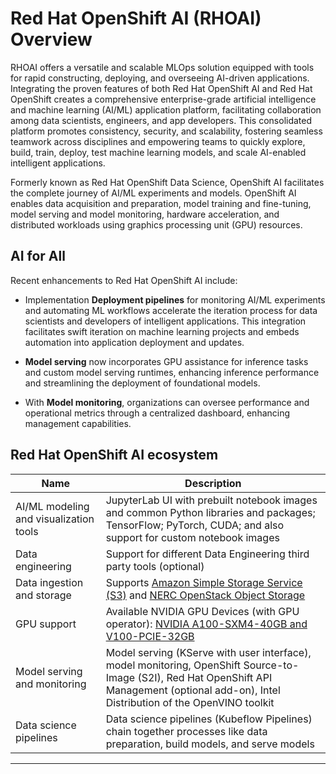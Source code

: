 # Red Hat OpenShift AI (RHOAI) Overview

RHOAI offers a versatile and scalable MLOps solution equipped with tools for
rapid constructing, deploying, and overseeing AI-driven applications. Integrating
the proven features of both Red Hat OpenShift AI and Red Hat OpenShift creates a
comprehensive enterprise-grade artificial intelligence and machine learning (AI/ML)
application platform, facilitating collaboration among data scientists, engineers,
and app developers. This consolidated platform promotes consistency, security,
and scalability, fostering seamless teamwork across disciplines and empowering
teams to quickly explore, build, train, deploy, test machine learning models, and
scale AI-enabled intelligent applications.

Formerly known as Red Hat OpenShift Data Science, OpenShift AI facilitates the
complete journey of AI/ML experiments and models. OpenShift AI enables data
acquisition and preparation, model training and fine-tuning, model serving and
model monitoring, hardware acceleration, and distributed workloads using
graphics processing unit (GPU) resources.

## AI for All

Recent enhancements to Red Hat OpenShift AI include:

-   Implementation **Deployment pipelines** for monitoring AI/ML experiments and
    automating ML workflows accelerate the iteration process for data scientists
    and developers of intelligent applications. This integration facilitates swift
    iteration on machine learning projects and embeds automation into application
    deployment and updates.

-   **Model serving** now incorporates GPU assistance for inference tasks and custom
    model serving runtimes, enhancing inference performance and streamlining the
    deployment of foundational models.

-   With **Model monitoring**, organizations can oversee performance and operational
    metrics through a centralized dashboard, enhancing management capabilities.

## Red Hat OpenShift AI ecosystem

| Name                                   | Description                                                                                                                                                                                      |
| -------------------------------------- | ------------------------------------------------------------------------------------------------------------------------------------------------------------------------------------------------ |
| AI/ML modeling and visualization tools | JupyterLab UI with prebuilt notebook images and common Python libraries and packages; TensorFlow; PyTorch, CUDA; and also support for custom notebook images                                     |
| Data engineering                       | Support for different Data Engineering third party tools (optional)                                                                                                                              |
| Data ingestion and storage             | Supports [Amazon Simple Storage Service (S3)](https://aws.amazon.com/s3/) and [NERC OpenStack Object Storage](../../openstack/persistent-storage/object-storage.md)                              |
| GPU support                            | Available NVIDIA GPU Devices (with GPU operator): [NVIDIA A100-SXM4-40GB and V100-PCIE-32GB](../../openshift/applications/scaling-and-performance-guide.md#how-to-select-a-different-gpu-device) |
| Model serving and monitoring           | Model serving (KServe with user interface), model monitoring, OpenShift Source-to-Image (S2I), Red Hat OpenShift API Management (optional add-on), Intel Distribution of the OpenVINO toolkit    |
| Data science pipelines                 | Data science pipelines (Kubeflow Pipelines) chain together processes like data preparation, build models, and serve models                                                                       |

---
